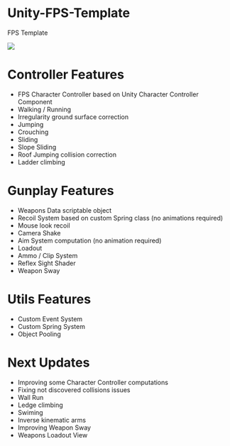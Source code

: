 # Unity-FPS-Template
FPS Template

![](Screens/RecoilDemo.gif)

# Controller Features
- FPS Character Controller based on Unity Character Controller Component
- Walking / Running
- Irregularity ground surface correction
- Jumping
- Crouching
- Sliding
- Slope Sliding
- Roof Jumping collision correction
- Ladder climbing

# Gunplay Features
- Weapons Data scriptable object
- Recoil System based on custom Spring class (no animations required)
- Mouse look recoil
- Camera Shake
- Aim System computation (no animation required)
- Loadout
- Ammo / Clip System
- Reflex Sight Shader
- Weapon Sway

# Utils Features
- Custom Event System
- Custom Spring System
- Object Pooling

# Next Updates
- Improving some Character Controller computations
- Fixing not discovered collisions issues
- Wall Run 
- Ledge climbing
- Swiming
- Inverse kinematic arms
- Improving Weapon Sway
- Weapons Loadout View
